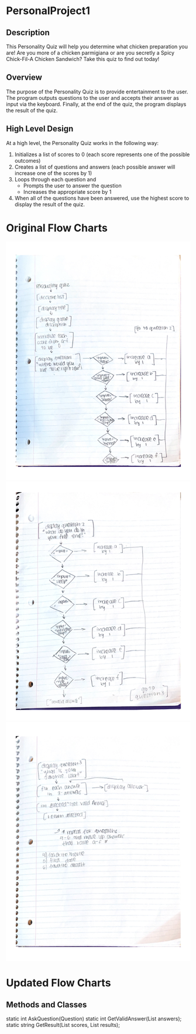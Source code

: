 # PersonalProject1

## Description

This Personality Quiz will help you determine what chicken preparation you are! Are you more of a chicken parmigiana or are you secretly a Spicy Chick-Fil-A Chicken Sandwich? Take this quiz to find out today!


## Overview

The purpose of the Personality Quiz is to provide entertainment to the user. The
program outputs questions to the user and accepts their answer as input via the
keyboard. Finally, at the end of the quiz, the program displays the result of
the quiz.

## High Level Design

At a high level, the Personality Quiz works in the following way:

1. Initializes a list of scores to 0 (each score represents one of the possible outcomes)
2. Creates a list of questions and answers (each possible answer will increase one of the scores by 1)
3. Loops through each question and
   * Prompts the user to answer the question
   * Increases the appropriate score by 1
4. When all of the questions have been answered, use the highest score to display the result of the quiz.

# Original Flow Charts
![Project Proposal Flow Chart](images/flowchart1.png)
![Project Proposal Flow Chart](images/flowchart2.png)
![Project Proposal Flow Chart](images/flowchart3.png)

# Updated Flow Charts


## Methods and Classes

static int AskQuestion(Question)
static int GetValidAnswer(List<string> answers);
static string GetResult(List<int> scores, List<string> results);
